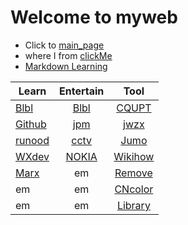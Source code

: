 # Welcome to myweb
- Click to [main_page](https://howthep.github.io/myweb/main.html)
- where I from [clickMe](https://github.com)
- [Markdown Learning](https://www.runoob.com/markdown/md-tutorial.html)

| Learn | Entertain | Tool |
| -----| :----: | :----: |
| [Blbl](https://www.bilibili.com) | [Blbl](https://www.bilibili.com) | [CQUPT](https://www.cqupt.edu.cn) |
| [Github](https://www.github.com) | [jpm](https://m.dushu.com/showbook/100989/) | [jwzx](http://jwc.cqupt.edu.cn/) |
| [runood](https://www.runood.com) | [cctv](https://www.cctv.com/) | [Jumo](https://www.jiumodiary.com/) |
| [WXdev](https://mp.weixin.qq.com/) | [NOKIA](https://zzkia.noddl.me/) | [Wikihow](https://zh.wikihow.com/首页) |
| [Marx](https://www.marxists.org/chinese/marx/capital/01.htm) | em | [Remove](https://www.remove.bg/zh) |
| em | em | [CNcolor](http://zhongguose.com/) |
| em | em | [Library](http://ydtsg.cqupt.edu.cn:8089/sms/opac/search/showiphoneSearch.action?wxProductId=716&openid=oCTV_1KrCkhDkAFMnMO1pxu-0gCw) |
